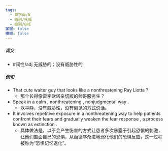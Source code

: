 ```yaml
---
tags:
  - 首字母/N
  - 级别/托福
  - 级别/GRE
掌握: false
模糊: false
---
```

##### 词义
- #词性/adj  无威胁的；没有威胁性的
##### 例句
- That cute waiter guy that looks like a nonthreatening Ray Liotta ?
	- 那个长得像雷李欧塔亲切版的帅哥服务生？
- Speak in a calm , nonthreatening , nonjudgmental way .
	- 以平静，没有威胁性，没有偏见的方式说话。
- It involves repetitive exposure in a nonthreatening way to help patients confront their fears and gradually weaken the fear response , a process known as extinction .
	- 具体做法是，以不会产生伤害的方式让患者多次暴露于引起恐惧的刺激，让他们直面自己的恐惧，从而循序渐进地弱化他们的恐惧反应，这一过程被称为“恐惧记忆退化”。
